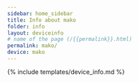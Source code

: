 ```yaml
---
sidebar: home_sidebar
title: Info about mako
folder: info
layout: deviceinfo
# name of the page (/{{permalink}}.html)
permalink: mako/
device: mako
---
```

{% include templates/device_info.md %}
